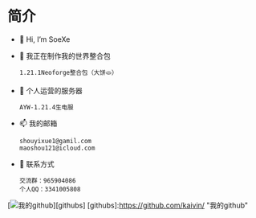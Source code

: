 # 简介
- 👋 Hi, I’m SoeXe
- 👀 我正在制作我的世界整合包

      1.21.1Neoforge整合包（大饼🫓）
- 💞️ 个人运营的服务器

      AYW-1.21.4生电服
- 📫 我的邮箱

      shouyixue1@gamil.com
      maoshou121@icloud.com
- 🐧 联系方式

      交流群：965904086
      个人QQ：3341005808

[![我的github](https://github.com/kaivin/markdown/raw/master/images/github.png "我的github")][githubs]
[githubs]:https://github.com/kaivin/ "我的github"
